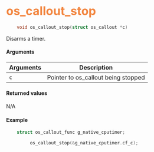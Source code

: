 ## <font color="#F2853F" style="font-size:24pt"> os_callout_stop </font>

```c
    void os_callout_stop(struct os_callout *c)
```

Disarms a timer.


#### Arguments

| Arguments | Description |
|-----------|-------------|
| `c` | Pointer to os_callout being stopped |


#### Returned values

N/A


#### Example


```c
    struct os_callout_func g_native_cputimer;

         os_callout_stop(&g_native_cputimer.cf_c);

```

